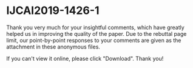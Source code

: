 # IJCAI2019-1426-1

Thank you very much for your insightful comments, which have greatly helped us in improving the quality of the paper. Due to the rebuttal page limit, our point-by-point responses to your comments are given as the attachment in these anonymous files.

If you can't view it online, please click "Download". Thank you!
